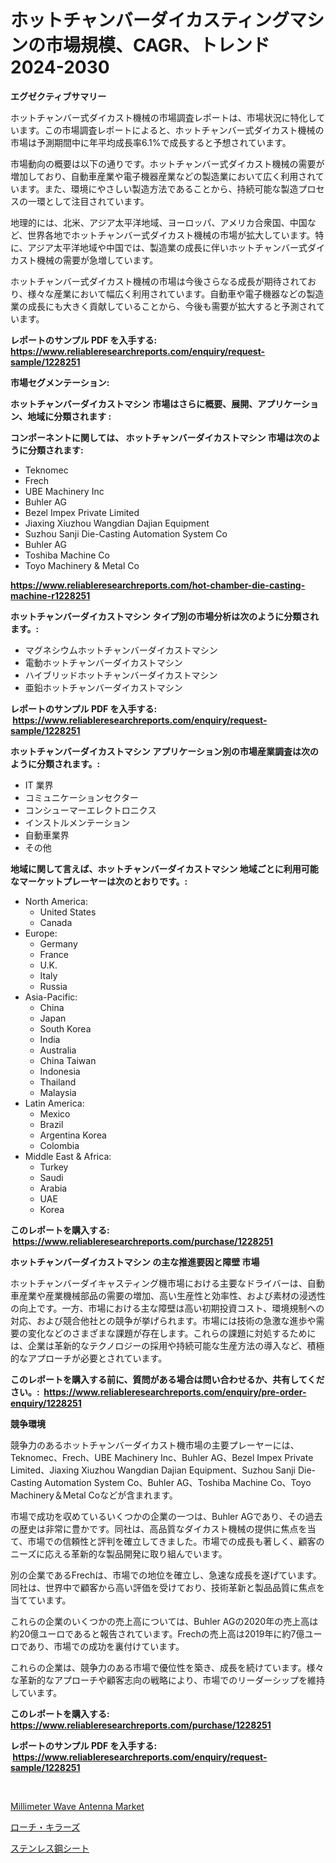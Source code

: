 <p><h1>ホットチャンバーダイカスティングマシンの市場規模、CAGR、トレンド 2024-2030</h1></p><p><strong>エグゼクティブサマリー</strong></p>
<p><p>ホットチャンバー式ダイカスト機械の市場調査レポートは、市場状況に特化しています。この市場調査レポートによると、ホットチャンバー式ダイカスト機械の市場は予測期間中に年平均成長率6.1%で成長すると予想されています。</p><p>市場動向の概要は以下の通りです。ホットチャンバー式ダイカスト機械の需要が増加しており、自動車産業や電子機器産業などの製造業において広く利用されています。また、環境にやさしい製造方法であることから、持続可能な製造プロセスの一環として注目されています。</p><p>地理的には、北米、アジア太平洋地域、ヨーロッパ、アメリカ合衆国、中国など、世界各地でホットチャンバー式ダイカスト機械の市場が拡大しています。特に、アジア太平洋地域や中国では、製造業の成長に伴いホットチャンバー式ダイカスト機械の需要が急増しています。</p><p>ホットチャンバー式ダイカスト機械の市場は今後さらなる成長が期待されており、様々な産業において幅広く利用されています。自動車や電子機器などの製造業の成長にも大きく貢献していることから、今後も需要が拡大すると予測されています。</p></p>
<p><strong>レポートのサンプル PDF を入手する: <a href="https://www.reliableresearchreports.com/enquiry/request-sample/1228251">https://www.reliableresearchreports.com/enquiry/request-sample/1228251</a></strong></p>
<p><strong>市場セグメンテーション:</strong></p>
<p><strong> ホットチャンバーダイカストマシン 市場はさらに概要、展開、アプリケーション、地域に分類されます :</strong></p>
<p><strong>コンポーネントに関しては、 ホットチャンバーダイカストマシン 市場は次のように分類されます: &nbsp;</strong></p>
<p><ul><li>Teknomec</li><li>Frech</li><li>UBE Machinery Inc</li><li>Buhler AG</li><li>Bezel Impex Private Limited</li><li>Jiaxing Xiuzhou Wangdian Dajian Equipment</li><li>Suzhou Sanji Die-Casting Automation System Co</li><li>Buhler AG</li><li>Toshiba Machine Co</li><li>Toyo Machinery & Metal Co</li></ul></p>
<p><strong><a href="https://www.reliableresearchreports.com/hot-chamber-die-casting-machine-r1228251">https://www.reliableresearchreports.com/hot-chamber-die-casting-machine-r1228251</a></strong></p>
<p><strong> ホットチャンバーダイカストマシン タイプ別の市場分析は次のように分類されます。:</strong></p>
<p><ul><li>マグネシウムホットチャンバーダイカストマシン</li><li>電動ホットチャンバーダイカストマシン</li><li>ハイブリッドホットチャンバーダイカストマシン</li><li>亜鉛ホットチャンバーダイカストマシン</li></ul></p>
<p><strong>レポートのサンプル PDF を入手する: &nbsp;<a href="https://www.reliableresearchreports.com/enquiry/request-sample/1228251">https://www.reliableresearchreports.com/enquiry/request-sample/1228251</a></strong></p>
<p><strong> ホットチャンバーダイカストマシン アプリケーション別の市場産業調査は次のように分類されます。:</strong></p>
<p><ul><li>IT 業界</li><li>コミュニケーションセクター</li><li>コンシューマーエレクトロニクス</li><li>インストルメンテーション</li><li>自動車業界</li><li>その他</li></ul></p>
<p><strong>地域に関して言えば、ホットチャンバーダイカストマシン 地域ごとに利用可能なマーケットプレーヤーは次のとおりです。:</strong></p>
<p><ul>
    <li>
        North America:
        <ul>
            <li>United States</li>
            <li>Canada</li>
        </ul>
    </li>
    <li>
        Europe:
        <ul>
            <li>Germany</li>
            <li>France</li>
            <li>U.K.</li>
            <li>Italy</li>
            <li>Russia</li>
        </ul>
    </li>
    <li>
        Asia-Pacific:
        <ul>
            <li>China</li>
            <li>Japan</li>
            <li>South Korea</li>
            <li>India</li>
            <li>Australia</li>
            <li>China Taiwan</li>
            <li>Indonesia</li>
            <li>Thailand</li>
            <li>Malaysia</li>
        </ul>
    </li>
    <li>
        Latin America:
        <ul>
            <li>Mexico</li>
            <li>Brazil</li>
            <li>Argentina Korea</li>
            <li>Colombia</li>
        </ul>
    </li>
    <li>
        Middle East & Africa:
        <ul>
            <li>Turkey</li>
            <li>Saudi</li>
            <li>Arabia</li>
            <li>UAE</li>
            <li>Korea</li>
        </ul>
    </li>
    </ul></p>
<p><strong>このレポートを購入する: &nbsp;<a href="https://www.reliableresearchreports.com/purchase/1228251">https://www.reliableresearchreports.com/purchase/1228251</a></strong></p>
<p><strong>ホットチャンバーダイカストマシン の主な推進要因と障壁 市場</strong></p>
<p><p>ホットチャンバーダイキャスティング機市場における主要なドライバーは、自動車産業や産業機械部品の需要の増加、高い生産性と効率性、および素材の浸透性の向上です。一方、市場における主な障壁は高い初期投資コスト、環境規制への対応、および競合他社との競争が挙げられます。市場には技術の急激な進歩や需要の変化などのさまざまな課題が存在します。これらの課題に対処するためには、企業は革新的なテクノロジーの採用や持続可能な生産方法の導入など、積極的なアプローチが必要とされています。</p></p>
<p><strong>このレポートを購入する前に、質問がある場合は問い合わせるか、共有してください。:&nbsp; <a href="https://www.reliableresearchreports.com/enquiry/pre-order-enquiry/1228251">https://www.reliableresearchreports.com/enquiry/pre-order-enquiry/1228251</a></strong></p>
<p><strong>競争環境</strong></p>
<p><p>競争力のあるホットチャンバーダイカスト機市場の主要プレーヤーには、Teknomec、Frech、UBE Machinery Inc、Buhler AG、Bezel Impex Private Limited、Jiaxing Xiuzhou Wangdian Dajian Equipment、Suzhou Sanji Die-Casting Automation System Co、Buhler AG、Toshiba Machine Co、Toyo Machinery＆Metal Coなどが含まれます。</p><p>市場で成功を収めているいくつかの企業の一つは、Buhler AGであり、その過去の歴史は非常に豊かです。同社は、高品質なダイカスト機械の提供に焦点を当て、市場での信頼性と評判を確立してきました。市場での成長も著しく、顧客のニーズに応える革新的な製品開発に取り組んでいます。</p><p>別の企業であるFrechは、市場での地位を確立し、急速な成長を遂げています。同社は、世界中で顧客から高い評価を受けており、技術革新と製品品質に焦点を当てています。</p><p>これらの企業のいくつかの売上高については、Buhler AGの2020年の売上高は約20億ユーロであると報告されています。Frechの売上高は2019年に約7億ユーロであり、市場での成功を裏付けています。</p><p>これらの企業は、競争力のある市場で優位性を築き、成長を続けています。様々な革新的なアプローチや顧客志向の戦略により、市場でのリーダーシップを維持しています。</p></p>
<p><strong>このレポートを購入する: &nbsp; <a href="https://www.reliableresearchreports.com/purchase/1228251">https://www.reliableresearchreports.com/purchase/1228251</a></strong></p>
<p><strong>レポートのサンプル PDF を入手する: &nbsp;<a href="https://www.reliableresearchreports.com/enquiry/request-sample/1228251">https://www.reliableresearchreports.com/enquiry/request-sample/1228251</a></strong><strong></strong></p>
<p>&nbsp;</p>
<p><p><a href="https://butternut-bug-553.notion.site/Decoding-Millimeter-Wave-Antenna-Market-Metrics-Market-Share-Trends-and-Growth-Patterns-7c129347471b45018851208d51a69dc1">Millimeter Wave Antenna Market</a></p><p><a href="https://medium.com/@cierrahayes94/%E3%82%B4%E3%82%AD%E3%83%96%E3%83%AA%E9%A7%86%E9%99%A4%E5%B8%82%E5%A0%B4-%E7%A8%AE%E9%A1%9E-%E3%82%A2%E3%83%97%E3%83%AA%E3%82%B1%E3%83%BC%E3%82%B7%E3%83%A7%E3%83%B3-%E5%9C%B0%E7%90%86%E3%81%AB%E3%82%88%E3%82%8B%E5%8C%85%E6%8B%AC%E7%9A%84%E3%81%AA%E8%A9%95%E4%BE%A1-be61dcc95ddf">ローチ・キラーズ</a></p><p><a href="https://medium.com/@mookiesville/%E3%82%B9%E3%83%86%E3%83%B3%E3%83%AC%E3%82%B9%E9%8B%BC%E6%9D%BF%E5%B8%82%E5%A0%B4%E3%82%B7%E3%82%A7%E3%82%A2%E3%81%AE%E6%8E%A8%E7%A7%BB%E3%81%A8%E5%B8%82%E5%A0%B4%E6%88%90%E9%95%B7%E5%8B%95%E5%90%91-2024%E5%B9%B4%E3%81%8B%E3%82%892031%E5%B9%B4%E3%81%BE%E3%81%A7-78e72116b63f">ステンレス鋼シート</a></p></p>
